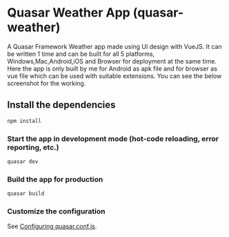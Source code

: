 # Quasar Weather App (quasar-weather)

A Quasar Framework Weather app made using UI design with VueJS. It can be written 1 time and can be built for all 5 platforms, Windows,Mac,Android,iOS and Browser for deployment at the same time. Here the app is only built by me for Android as apk file and for browser as vue file which can be used with suitable extensions. You can see the below screenshot for the working.

## Install the dependencies
```bash
npm install
```

### Start the app in development mode (hot-code reloading, error reporting, etc.)
```bash
quasar dev
```


### Build the app for production
```bash
quasar build
```

### Customize the configuration
See [Configuring quasar.conf.js](https://quasar.dev/quasar-cli/quasar-conf-js).
